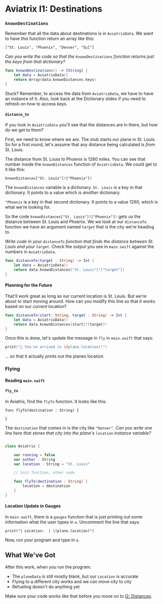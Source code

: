 # Aviatrix I1: Destinations

### `knownDestinations`

Remember that all the data about destinations is in `AviatrixData`. We want to have this function return an array like this:

```
["St. Louis", "Phoenix", "Denver", "SLC"]
```

*Can you write the code so that the `knownDestinations` function returns just the keys from that dictionary?*

```swift
func knownDestinations() -> [String] {
    let data = AviatrixData()
    return Array(data.knownDistances.keys)
}
```

Stuck? Remember, to access the data from `AviatrixData`, we have to have an instance of it. Also, look back at the Dictionary slides if you need to refresh on how to access keys.

#### `distance_to`

If you look in `AviatrixData` you'll see that the distances are in there, but how do we get to them?

First, we need to know where we are. The stub starts our plane in St. Louis. So for a first round, let's assume that any distance being calculated is *from* St. Louis.

The distance from St. Louis to Phoenix is 1260 miles. You can see that number inside the `knownDistances` function of `AviatrixData`. We could get to it like this:

```
knownDistances["St. Louis"]!["Phoenix"]!
```

The `knownDistances` variable is a dictionary. `St. Louis` is a key in that dictionary. It points to a value which is *another* dictionary.

`"Phoenix` is a key in that second dictionary. It points to a value 1260, which is what we're looking for.

So the code `knownDistances["St. Louis"]!["Phoenix"]!` gets us the distance between St. Louis and Phoenix. We we look at our `distanceTo` function we have an argument named `target` that is the city we're heading to.

*Write code in your `distanceTo` function that finds the distance between St. Louis and your `target`*. Check the output you see in `main.swift` against the numbers in `AviatrixData`.

```swift
func distanceTo(target : String) -> Int {
    let data = AviatrixData()
    return data.knownDistances["St. Louis"]!["target"]!
}
```

#### Planning for the Future

That'll work great as long as our current location is St. Louis. But we're about to start moving around. How can you modify this line so that it works based on our _current_ location?

```swift
func distanceTo(start: String, target : String) -> Int {
    let data = AviatrixData()
    return data.knownDistances[start]![target]!
}
```

Once this is done, let's update the message in `fly` in `main.swift` that says:

```swift
print("🛬 You've arrived in \(plane.location)!")
```

... so that it actually prints out the planes location.


### Flying

#### Reading `main.swift`

#### `fly_to`

In Aviatrix, find the `flyTo` function. It looks like this:

```
func flyTo(destination : String) {

}
```

The `destination` that comes in is the city like `"Denver"`.
*Can you write one line here that stores that city into the plane's `location` instance variable?*

```swift

class Aviatrix {

    var running = false
    var author : String
    var location : String = "St. Louis"

    // init function, other code

    func flyTo(destination : String) {
        location = destination
    }
}
```

#### Location Update in Gauges

In `main.swift`, there is a `gauges` function that is just printing out some information what the user types in `a`. Uncomment the line that says:

```
print("| Location:  | \(plane.location)")
```

Now, run your program and type in `a`.

## What We've Got

After this work, when you run the program:

* The `planeData` is still mostly blank, but our `Location` is accurate
* Flying to a different city works and we can move city to city
* Refueling doesn't do anything yet

Make sure your code works like that before you move on to [I2: Distances](./i2_distance_and_fuel.markdown).
